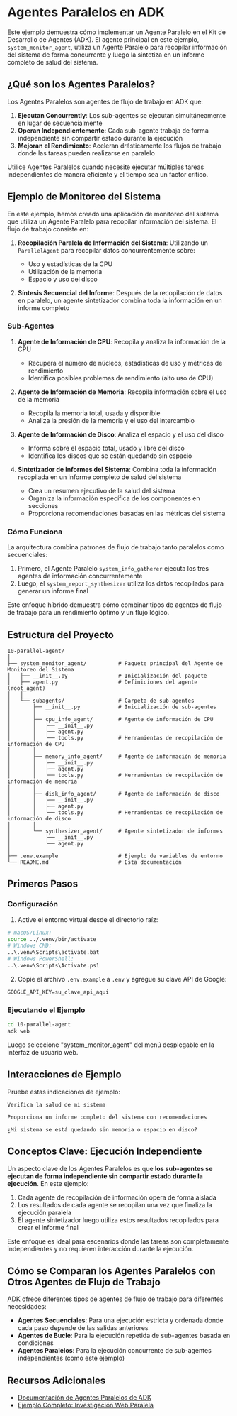 # Agentes Paralelos en ADK

Este ejemplo demuestra cómo implementar un Agente Paralelo en el Kit de Desarrollo de Agentes (ADK). El agente principal en este ejemplo, `system_monitor_agent`, utiliza un Agente Paralelo para recopilar información del sistema de forma concurrente y luego la sintetiza en un informe completo de salud del sistema.

## ¿Qué son los Agentes Paralelos?

Los Agentes Paralelos son agentes de flujo de trabajo en ADK que:

1. **Ejecutan Concurrently**: Los sub-agentes se ejecutan simultáneamente en lugar de secuencialmente
2. **Operan Independientemente**: Cada sub-agente trabaja de forma independiente sin compartir estado durante la ejecución
3. **Mejoran el Rendimiento**: Aceleran drásticamente los flujos de trabajo donde las tareas pueden realizarse en paralelo

Utilice Agentes Paralelos cuando necesite ejecutar múltiples tareas independientes de manera eficiente y el tiempo sea un factor crítico.

## Ejemplo de Monitoreo del Sistema

En este ejemplo, hemos creado una aplicación de monitoreo del sistema que utiliza un Agente Paralelo para recopilar información del sistema. El flujo de trabajo consiste en:

1. **Recopilación Paralela de Información del Sistema**: Utilizando un `ParallelAgent` para recopilar datos concurrentemente sobre:
   - Uso y estadísticas de la CPU
   - Utilización de la memoria
   - Espacio y uso del disco

2. **Síntesis Secuencial del Informe**: Después de la recopilación de datos en paralelo, un agente sintetizador combina toda la información en un informe completo

### Sub-Agentes

1. **Agente de Información de CPU**: Recopila y analiza la información de la CPU
   - Recupera el número de núcleos, estadísticas de uso y métricas de rendimiento
   - Identifica posibles problemas de rendimiento (alto uso de CPU)

2. **Agente de Información de Memoria**: Recopila información sobre el uso de la memoria
   - Recopila la memoria total, usada y disponible
   - Analiza la presión de la memoria y el uso del intercambio

3. **Agente de Información de Disco**: Analiza el espacio y el uso del disco
   - Informa sobre el espacio total, usado y libre del disco
   - Identifica los discos que se están quedando sin espacio

4. **Sintetizador de Informes del Sistema**: Combina toda la información recopilada en un informe completo de salud del sistema
   - Crea un resumen ejecutivo de la salud del sistema
   - Organiza la información específica de los componentes en secciones
   - Proporciona recomendaciones basadas en las métricas del sistema

### Cómo Funciona

La arquitectura combina patrones de flujo de trabajo tanto paralelos como secuenciales:

1. Primero, el Agente Paralelo `system_info_gatherer` ejecuta los tres agentes de información concurrentemente
2. Luego, el `system_report_synthesizer` utiliza los datos recopilados para generar un informe final

Este enfoque híbrido demuestra cómo combinar tipos de agentes de flujo de trabajo para un rendimiento óptimo y un flujo lógico.

## Estructura del Proyecto

```
10-parallel-agent/
│
├── system_monitor_agent/          # Paquete principal del Agente de Monitoreo del Sistema
│   ├── __init__.py                # Inicialización del paquete
│   ├── agent.py                   # Definiciones del agente (root_agent)
│   │
│   └── subagents/                 # Carpeta de sub-agentes
│       ├── __init__.py            # Inicialización de sub-agentes
│       │
│       ├── cpu_info_agent/        # Agente de información de CPU
│       │   ├── __init__.py
│       │   ├── agent.py
│       │   └── tools.py           # Herramientas de recopilación de información de CPU
│       │
│       ├── memory_info_agent/     # Agente de información de memoria
│       │   ├── __init__.py
│       │   ├── agent.py
│       │   └── tools.py           # Herramientas de recopilación de información de memoria
│       │
│       ├── disk_info_agent/       # Agente de información de disco
│       │   ├── __init__.py
│       │   ├── agent.py
│       │   └── tools.py           # Herramientas de recopilación de información de disco
│       │
│       └── synthesizer_agent/     # Agente sintetizador de informes
│           ├── __init__.py
│           └── agent.py
│
├── .env.example                   # Ejemplo de variables de entorno
└── README.md                      # Esta documentación
```

## Primeros Pasos

### Configuración

1. Active el entorno virtual desde el directorio raíz:
```bash
# macOS/Linux:
source ../.venv/bin/activate
# Windows CMD:
..\.venv\Scripts\activate.bat
# Windows PowerShell:
..\.venv\Scripts\Activate.ps1
```

2. Copie el archivo `.env.example` a `.env` y agregue su clave API de Google:
```
GOOGLE_API_KEY=su_clave_api_aqui
```

### Ejecutando el Ejemplo

```bash
cd 10-parallel-agent
adk web
```

Luego seleccione "system_monitor_agent" del menú desplegable en la interfaz de usuario web.

## Interacciones de Ejemplo

Pruebe estas indicaciones de ejemplo:

```
Verifica la salud de mi sistema
```

```
Proporciona un informe completo del sistema con recomendaciones
```

```
¿Mi sistema se está quedando sin memoria o espacio en disco?
```

## Conceptos Clave: Ejecución Independiente

Un aspecto clave de los Agentes Paralelos es que **los sub-agentes se ejecutan de forma independiente sin compartir estado durante la ejecución**. En este ejemplo:

1. Cada agente de recopilación de información opera de forma aislada
2. Los resultados de cada agente se recopilan una vez que finaliza la ejecución paralela
3. El agente sintetizador luego utiliza estos resultados recopilados para crear el informe final

Este enfoque es ideal para escenarios donde las tareas son completamente independientes y no requieren interacción durante la ejecución.

## Cómo se Comparan los Agentes Paralelos con Otros Agentes de Flujo de Trabajo

ADK ofrece diferentes tipos de agentes de flujo de trabajo para diferentes necesidades:

- **Agentes Secuenciales**: Para una ejecución estricta y ordenada donde cada paso depende de las salidas anteriores
- **Agentes de Bucle**: Para la ejecución repetida de sub-agentes basada en condiciones
- **Agentes Paralelos**: Para la ejecución concurrente de sub-agentes independientes (como este ejemplo)

## Recursos Adicionales

- [Documentación de Agentes Paralelos de ADK](https://google.github.io/adk-docs/agents/workflow-agents/parallel-agents/)
- [Ejemplo Completo: Investigación Web Paralela](https://google.github.io/adk-docs/agents/workflow-agents/parallel-agents/#full-example-parallel-web-research)
